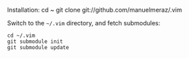 Installation:
    cd ~
    git clone git://github.com/manuelmeraz/.vim

Switch to the `~/.vim` directory, and fetch submodules:

    cd ~/.vim
    git submodule init
    git submodule update
